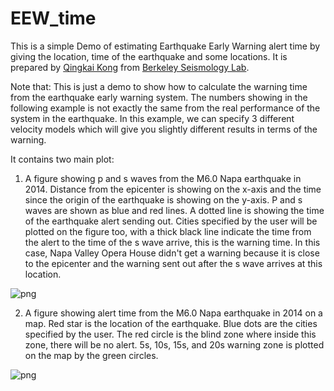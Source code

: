 # EEW_time

This is a simple Demo of estimating Earthquake Early Warning alert time by giving the location, time of the earthquake and some locations. It is prepared by [Qingkai Kong](http://seismo.berkeley.edu/qingkaikong/) from [Berkeley Seismology Lab](http://seismo.berkeley.edu/). 

Note that: This is just a demo to show how to calculate the warning time from the earthquake early warning system. The numbers showing in the following example is not exactly the same from the real performance of the system in the earthquake. In this example, we can specify 3 different velocity models which will give you slightly different results in terms of the warning. 

It contains two main plot:

1. A figure showing p and s waves from the M6.0 Napa earthquake in 2014. Distance from the epicenter is showing on the x-axis and the time since the origin of the earthquake is showing on the y-axis. P and s waves are shown as blue and red lines. A dotted line is showing the time of the earthquake alert sending out. Cities specified by the user will be plotted on the figure too, with a thick black line indicate the time from the alert to the time of the s wave arrive, this is the warning time. In this case, Napa Valley Opera House didn't get a warning because it is close to the epicenter and the warning sent out after the s wave arrives at this location.

![png](https://raw.githubusercontent.com/qingkaikong/EEW_time/master/figures/warning_time.png)

2. A figure showing alert time from the M6.0 Napa earthquake in 2014 on a map. Red star is the location of the earthquake. Blue dots are the cities specified by the user. The red circle is the blind zone where inside this zone, there will be no alert. 5s, 10s, 15s, and 20s warning zone is plotted on the map by the green circles.  

![png](https://raw.githubusercontent.com/qingkaikong/EEW_time/master/figures/warning_time_on_map.png)
